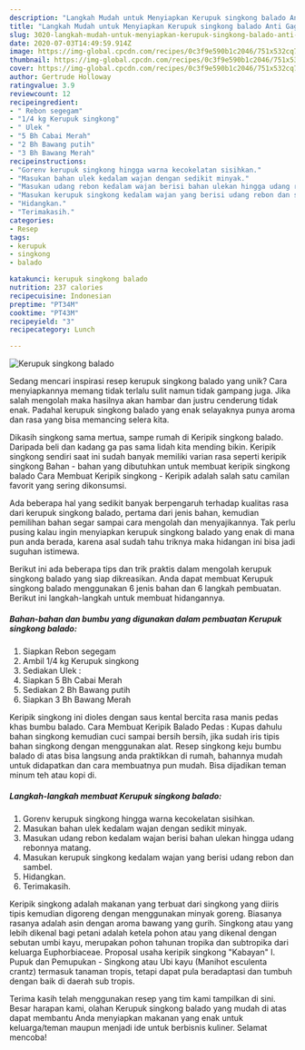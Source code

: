```yaml
---
description: "Langkah Mudah untuk Menyiapkan Kerupuk singkong balado Anti Gagal"
title: "Langkah Mudah untuk Menyiapkan Kerupuk singkong balado Anti Gagal"
slug: 3020-langkah-mudah-untuk-menyiapkan-kerupuk-singkong-balado-anti-gagal
date: 2020-07-03T14:49:59.914Z
image: https://img-global.cpcdn.com/recipes/0c3f9e590b1c2046/751x532cq70/kerupuk-singkong-balado-foto-resep-utama.jpg
thumbnail: https://img-global.cpcdn.com/recipes/0c3f9e590b1c2046/751x532cq70/kerupuk-singkong-balado-foto-resep-utama.jpg
cover: https://img-global.cpcdn.com/recipes/0c3f9e590b1c2046/751x532cq70/kerupuk-singkong-balado-foto-resep-utama.jpg
author: Gertrude Holloway
ratingvalue: 3.9
reviewcount: 12
recipeingredient:
- " Rebon segegam"
- "1/4 kg Kerupuk singkong"
- " Ulek "
- "5 Bh Cabai Merah"
- "2 Bh Bawang putih"
- "3 Bh Bawang Merah"
recipeinstructions:
- "Gorenv kerupuk singkong hingga warna kecokelatan sisihkan."
- "Masukan bahan ulek kedalam wajan dengan sedikit minyak."
- "Masukan udang rebon kedalam wajan berisi bahan ulekan hingga udang rebonnya matang."
- "Masukan kerupuk singkong kedalam wajan yang berisi udang rebon dan sambel."
- "Hidangkan."
- "Terimakasih."
categories:
- Resep
tags:
- kerupuk
- singkong
- balado

katakunci: kerupuk singkong balado 
nutrition: 237 calories
recipecuisine: Indonesian
preptime: "PT34M"
cooktime: "PT43M"
recipeyield: "3"
recipecategory: Lunch

---
```



![Kerupuk singkong balado](https://img-global.cpcdn.com/recipes/0c3f9e590b1c2046/751x532cq70/kerupuk-singkong-balado-foto-resep-utama.jpg)

Sedang mencari inspirasi resep kerupuk singkong balado yang unik? Cara menyiapkannya memang tidak terlalu sulit namun tidak gampang juga. Jika salah mengolah maka hasilnya akan hambar dan justru cenderung tidak enak. Padahal kerupuk singkong balado yang enak selayaknya punya aroma dan rasa yang bisa memancing selera kita.

Dikasih singkong sama mertua, sampe rumah di Keripik singkong balado. Daripada beli dan kadang ga pas sama lidah kita mending bikin. Keripik singkong sendiri saat ini sudah banyak memiliki varian rasa seperti keripik singkong Bahan - bahan yang dibutuhkan untuk membuat keripik singkong balado  Cara Membuat Keripik singkong - Keripik adalah salah satu camilan favorit yang sering dikonsumsi.

Ada beberapa hal yang sedikit banyak berpengaruh terhadap kualitas rasa dari kerupuk singkong balado, pertama dari jenis bahan, kemudian pemilihan bahan segar sampai cara mengolah dan menyajikannya. Tak perlu pusing kalau ingin menyiapkan kerupuk singkong balado yang enak di mana pun anda berada, karena asal sudah tahu triknya maka hidangan ini bisa jadi suguhan istimewa.


Berikut ini ada beberapa tips dan trik praktis dalam mengolah kerupuk singkong balado yang siap dikreasikan. Anda dapat membuat Kerupuk singkong balado menggunakan 6 jenis bahan dan 6 langkah pembuatan. Berikut ini langkah-langkah untuk membuat hidangannya.

<!--inarticleads1-->

##### Bahan-bahan dan bumbu yang digunakan dalam pembuatan Kerupuk singkong balado:

1. Siapkan  Rebon segegam
1. Ambil 1/4 kg Kerupuk singkong
1. Sediakan  Ulek :
1. Siapkan 5 Bh Cabai Merah
1. Sediakan 2 Bh Bawang putih
1. Siapkan 3 Bh Bawang Merah


Keripik singkong ini dioles dengan saus kental bercita rasa manis pedas khas bumbu balado. Cara Membuat Keripik Balado Pedas : Kupas dahulu bahan singkong kemudian cuci sampai bersih bersih, jika sudah iris tipis bahan singkong dengan menggunakan alat. Resep singkong keju bumbu balado di atas bisa langsung anda praktikkan di rumah, bahannya mudah untuk didapatkan dan cara membuatnya pun mudah. Bisa dijadikan teman minum teh atau kopi di. 

<!--inarticleads2-->

##### Langkah-langkah membuat Kerupuk singkong balado:

1. Gorenv kerupuk singkong hingga warna kecokelatan sisihkan.
1. Masukan bahan ulek kedalam wajan dengan sedikit minyak.
1. Masukan udang rebon kedalam wajan berisi bahan ulekan hingga udang rebonnya matang.
1. Masukan kerupuk singkong kedalam wajan yang berisi udang rebon dan sambel.
1. Hidangkan.
1. Terimakasih.


Keripik singkong adalah makanan yang terbuat dari singkong yang diiris tipis kemudian digoreng dengan menggunakan minyak goreng. Biasanya rasanya adalah asin dengan aroma bawang yang gurih. Singkong atau yang lebih dikenal bagi petani adalah ketela pohon atau yang dikenal dengan sebutan umbi kayu, merupakan pohon tahunan tropika dan subtropika dari keluarga Euphorbiaceae. Proposal usaha keripik singkong &#34;Kabayan&#34; I. Pupuk dan Pemupukan - Singkong atau Ubi kayu (Manihot esculenta crantz) termasuk tanaman tropis, tetapi dapat pula beradaptasi dan tumbuh dengan baik di daerah sub tropis. 

Terima kasih telah menggunakan resep yang tim kami tampilkan di sini. Besar harapan kami, olahan Kerupuk singkong balado yang mudah di atas dapat membantu Anda menyiapkan makanan yang enak untuk keluarga/teman maupun menjadi ide untuk berbisnis kuliner. Selamat mencoba!
